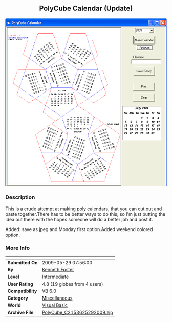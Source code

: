 ﻿<div align="center">

## PolyCube Calendar \(Update\)

<img src="PIC20095171453488623.gif">
</div>

### Description

This is a crude attempt at making poly calendars, that you can cut out and paste together.There has to be better ways to do this, so I'm just putting the idea out there with the hopes someone will do a better job and post it.

Added: save as jpeg and Monday first option.Added weekend colored option.
 
### More Info
 


<span>             |<span>
---                |---
**Submitted On**   |2009-05-29 07:56:00
**By**             |[Kenneth Foster](https://github.com/Planet-Source-Code/PSCIndex/blob/master/ByAuthor/kenneth-foster.md)
**Level**          |Intermediate
**User Rating**    |4.8 (19 globes from 4 users)
**Compatibility**  |VB 6\.0
**Category**       |[Miscellaneous](https://github.com/Planet-Source-Code/PSCIndex/blob/master/ByCategory/miscellaneous__1-1.md)
**World**          |[Visual Basic](https://github.com/Planet-Source-Code/PSCIndex/blob/master/ByWorld/visual-basic.md)
**Archive File**   |[PolyCube\_C2153625292009\.zip](https://github.com/Planet-Source-Code/kenneth-foster-polycube-calendar-update__1-72097/archive/master.zip)








